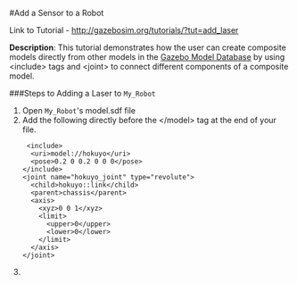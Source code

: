 #Add a Sensor to a Robot

Link to Tutorial - http://gazebosim.org/tutorials/?tut=add_laser

**Description**: This tutorial demonstrates how the user can create composite models directly from other models in the [Gazebo Model Database](https://bitbucket.org/osrf/gazebo_models/src) by using \<include> tags and \<joint> to connect different components of a composite model.

###Steps to Adding a Laser to `My_Robot`

1. Open `My_Robot`'s model.sdf file
2. Add the following directly before the \</model> tag at the end of your file.
    ```xhtml
     <include>
      <uri>model://hokuyo</uri>
      <pose>0.2 0 0.2 0 0 0</pose>
    </include>
    <joint name="hokuyo_joint" type="revolute">
      <child>hokuyo::link</child>
      <parent>chassis</parent>
      <axis>
        <xyz>0 0 1</xyz>
        <limit>
          <upper>0</upper>
          <lower>0</lower>
        </limit>
      </axis>
    </joint>
    ```
3. 
